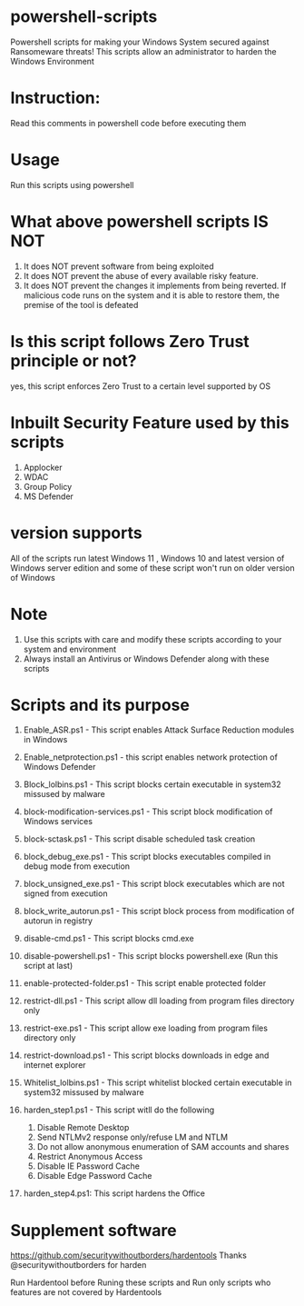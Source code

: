 # powershell-scripts
Powershell scripts for making your Windows System secured against Ransomeware threats! This scripts allow an administrator to harden the Windows Environment

# Instruction:
Read this comments in powershell code before executing them
# Usage
Run this scripts using powershell

# What above powershell scripts IS NOT
1. It does NOT prevent software from being exploited
2. It does NOT prevent the abuse of every available risky feature.
3. It does NOT prevent the changes it implements from being reverted. If malicious code runs on the system and it is able to restore them, the premise of the tool is defeated


# Is this script follows Zero Trust principle or not?
yes, this script enforces Zero Trust to a certain level supported by OS

# Inbuilt Security Feature used by this scripts
1. Applocker
2. WDAC
3. Group Policy
4. MS Defender

# version supports
All of the scripts run latest Windows 11 , Windows 10 and latest version of Windows server edition and some of these script won't run on older version of Windows 


# Note
1. Use this scripts with care and modify these scripts according to your system and environment
2. Always install an Antivirus or Windows Defender along with these scripts 

# Scripts and its purpose
1. Enable_ASR.ps1 - This script enables Attack Surface Reduction modules in Windows
2. Enable_netprotection.ps1 - this script enables network protection of Windows Defender
3. Block_lolbins.ps1 - This script blocks certain executable in system32 missused by malware
4. block-modification-services.ps1 - This script block modification of Windows services
5. block-sctask.ps1 - This script disable scheduled task creation
6. block_debug_exe.ps1 - This script blocks executables compiled in debug mode from execution
7. block_unsigned_exe.ps1 - This script block executables which are not signed from execution
8. block_write_autorun.ps1 - This script block process from modification of autorun in registry
9. disable-cmd.ps1 - This script blocks cmd.exe
10. disable-powershell.ps1 - This script blocks powershell.exe (Run this script at last)
11. enable-protected-folder.ps1 - This script enable protected folder
12. restrict-dll.ps1 - This script allow dll loading from program files directory only
13. restrict-exe.ps1 - This script allow exe loading from program files directory only
14. restrict-download.ps1 - This script blocks downloads in edge and internet explorer
15. Whitelist_lolbins.ps1 - This script whitelist blocked certain executable in system32 missused by malware
16. harden_step1.ps1 - This script witll do the following
      1. Disable Remote Desktop
      2. Send NTLMv2 response only/refuse LM and NTLM
      3. Do not allow anonymous enumeration of SAM accounts and shares
      4. Restrict Anonymous Access
      5. Disable IE Password Cache
      6. Disable Edge Password Cache

17. harden_step4.ps1: This script hardens the Office 

# Supplement software
https://github.com/securitywithoutborders/hardentools
Thanks @securitywithoutborders for harden 

Run Hardentool before Runing these scripts and Run only scripts who features  are not covered by Hardentools





